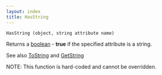 ```yaml
---
layout: index
title: HasString
---
```


    HasString (object, string attribute name)

Returns a [boolean](../types/boolean.html) - **true** if the specified attribute is a string.

See also [ToString](tostring.html) and [GetString](getstring.html)

NOTE: This function is hard-coded and cannot be overridden.
